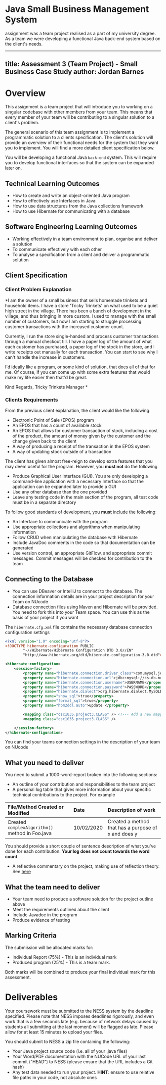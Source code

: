 # Java Small Business Management System
assignment was a team project realised as a part of my university degree. As a team we were developing a functional Java back-end system based on the client's needs.

---
title: Assessment 3 (Team Project) - Small Business Case Study
author: Jordan Barnes
---

# Overview

This assignment is a team project that will introduce you to working on a
singular codebase with other members from your team. This means that every
member of your team will be contributing to a singular solution to a client's
problem.

The general scenario  of this team assignment is to implement a programmatic
solution to a clients specification. The client's solution will provide an
overview of their functional needs for the system that they want you to
implement. You will find a more detailed client specification below.

You will be developing a functional Java `back-end` system. This will require
you to develop functional interfaces so that the system can be expanded later
on.

## Technical Learning Outcomes

- How to create and write an object-oriented Java program
- How to effectively use Interfaces in Java
- How to use data structures from the Java collections framework
- How to use Hibernate for communicating with a database

## Software Engineering Learning Outcomes

- Working effectively in a team environment to plan, organise and deliver a
solution
- To communicate effectively with each other
- To analyse a specification from a client and deliver a programmatic solution

## Client Specification

### Client Problem Explanation

*I am the owner of a small business that sells homemade trinkets and household
items. I have a store 'Tricky Trinkets' on what used to be a quiet high street
in the village. There has been a bunch of development in the village, and thus
bringing in more custom. I used to manage with the small number of customers,
but now I am starting to struggle processing customer transactions with the
increased customer count.

Currently, I run the store single-handed and process customer transactions
through a manual checkout till. I have a paper log of the amount of what each
customer has purchased, a paper log of the stock in the store, and I write
receipts out manually for each transaction. You can start to see why I can't
handle the increase in customers.

I'd ideally like a program, or some kind of solution, that does all of that for
me. Of course, if you can come up with some extra features that would make my
life easier then that'd be great.

Kind Regards,
Tricky Trinkets Manager
*

### Clients Requirements

From the previous client explanation, the client would like the following:

- Electronic Point of Sale (EPOS) program
- An EPOS that has a count of available stock
- An EPOS that allows for customer transaction of stock, including a cost of the
product, the amount of money given by the customer and the change given back to
the client
- A way of producing a receipt of the transaction in the EPOS system
- A way of updating stock outside of a transaction

The client has given almost free-reign to develop extra features that you may
deem useful for the program. However, you **must not** do  the following:

- Produce Graphical User Interface (GUI). You are only developing a command-line
application with a necessary Interface so that the application can be expanded
later to provide a GUI
- Use any other database than the one provided
- Leave any testing code in the main section of the program, all test code must be in a separate directory

To follow good standards of development, you **must** include the following:

- An Interface to communicate with the program
- Use appropriate collections and algorithms when manipulating information
- Follow CRUD when manipulating the database with Hibernate
- Include JavaDoc comments in the code so that documentation can be generated
- Use version control, an appropriate GitFlow, and appropriate commit messages. Commit messages will be checked for
contribution to the team

## Connecting to the Database

- You can use DBeaver or IntelliJ to connect to the database.
The connection information details are in your project description for your Team
on NUcode
- Database connection files using Maven and Hibernate will be provided. You need
to fork this into your Team space. You can use this as the basis of your project
if you want

The `hibernate.cfg.xml` file contains the necessary database connection configuration settings

```xml
<?xml version="1.0" encoding="utf-8"?>
<!DOCTYPE hibernate-configuration PUBLIC
        "-//Hibernate/Hibernate Configuration DTD 3.0//EN"
        "http://www.hibernate.org/dtd/hibernate-configuration-3.0.dtd">

<hibernate-configuration>
    <session-factory>
        <property name="hibernate.connection.driver_class">com.mysql.jdbc.Driver</property>
        <property name="hibernate.connection.url">jdbc:mysql://cs-db.ncl.ac.uk/DATABASE_NAME</property>
        <property name="hibernate.connection.username">USERNAME</property>
        <property name="hibernate.connection.password">PASSWORD</property>
        <property name="hibernate.dialect">org.hibernate.dialect.MySQLDialect</property>
        <property name="show_sql">true</property>
        <property name="format_sql">true</property>
        <property name="hbm2ddl.auto">update </property>

        <mapping class="csc1035.project3.CLASS" /> <!--- Add a new mapping class for a new table in the database -->
        <mapping class="csc1035.project3.CLASS" />

    </session-factory>
</hibernate-configuration>
```

You can find your teams connection settings in the description of your team on NUcode

## What you need to deliver

You need to submit a 1000-word-report broken into the following sections:

- An outline of your contribution and responsibilities to the team project
- A personal log table that gives more information about your specific technical
contributions to the project. For example

|File/Method Created or Modified|Date|Description of work|
|:-----------|:----|:----------|
|Created `complexAlgorithm()` method in Foo.java|10/02/2020|Created a method that has a purpose of x and does y|

You should provide a short couple of sentence description of what you've done
for each contribution. **Your log does not count towards the word count**

- A reflective commentary on the project, making use of reflection theory. See
[here][1]

## What the team need to deliver

- Your team need to produce a software solution for the project outline above
- Meet the requirements outlined about the client
- Include Javadoc in the program
- Produce evidence of testing

## Marking Criteria

The submission will be allocated marks for:

- Individual Report (75%) - This is an individual mark
- Produced program (25%) - This is a team mark.

Both marks will be combined to produce your final individual mark for this assessment.

# Deliverables

Your coursework must be submitted to the NESS system by the deadline
specified. Please note that NESS imposes deadlines rigorously, and
even work that is a few seconds late (e.g. because of network delays
caused by students all submitting at the last moment) will be flagged
as late. Please allow for at least 15 minutes to upload your files.

You should submit to NESS a zip file containing the following:

- Your Java project source code (i.e. all of your .java files)
- Your Word/PDF documentation with the NUCode URL of your last commit
  ("HEAD") to NESS (please ensure that the URL includes a Git hash)
- Any test data needed to run your project. **HINT**: ensure to use relative
  file paths in your code, not absolute ones


[1]: https://portfolio.ncl.ac.uk/help/reflection/
